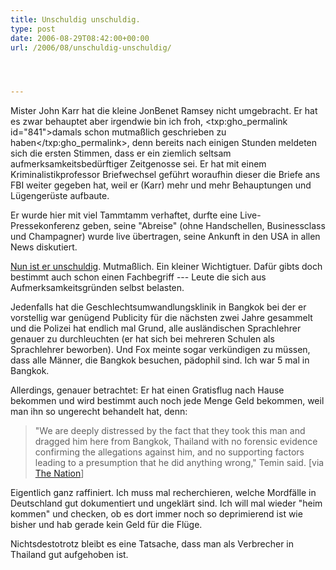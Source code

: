 ```yaml
---
title: Unschuldig unschuldig.
type: post
date: 2006-08-29T08:42:00+00:00
url: /2006/08/unschuldig-unschuldig/




---
```

Mister John Karr hat die kleine JonBenet Ramsey nicht umgebracht. Er hat es zwar behauptet aber irgendwie bin ich froh, <txp:gho_permalink id="841">damals schon mutmaßlich geschrieben zu haben</txp:gho_permalink>, denn bereits nach einigen Stunden meldeten sich die ersten Stimmen, dass er ein ziemlich seltsam aufmerksamkeitsbedürftiger Zeitgenosse sei. Er hat mit einem Kriminalistikprofessor Briefwechsel geführt woraufhin dieser die Briefe ans FBI weiter gegeben hat, weil er (Karr) mehr und mehr Behauptungen und Lügengerüste aufbaute.

Er wurde hier mit viel Tammtamm verhaftet, durfte eine Live-Pressekonferenz geben, seine "Abreise" (ohne Handschellen, Businessclass und Champagner) wurde live übertragen, seine Ankunft in den USA in allen News diskutiert.

[Nun ist er unschuldig][1]. Mutmaßlich. Ein kleiner Wichtigtuer. Dafür gibts doch bestimmt auch schon einen Fachbegriff --- Leute die sich aus Aufmerksamkeitsgründen selbst belasten.

Jedenfalls hat die Geschlechtsumwandlungsklinik in Bangkok bei der er vorstellig war genügend Publicity für die nächsten zwei Jahre gesammelt und die Polizei hat endlich mal Grund, alle ausländischen Sprachlehrer genauer zu durchleuchten (er hat sich bei mehreren Schulen als Sprachlehrer beworben). Und Fox meinte sogar verkündigen zu müssen, dass alle Männer, die Bangkok besuchen, pädophil sind. Ich war 5 mal in Bangkok.

Allerdings, genauer betrachtet: Er hat einen Gratisflug nach Hause bekommen und wird bestimmt auch noch jede Menge Geld bekommen, weil man ihn so ungerecht behandelt hat, denn:

> "We are deeply distressed by the fact that they took this man and dragged him here from Bangkok, Thailand with no forensic evidence confirming the allegations against him, and no supporting factors leading to a presumption that he did anything wrong," Temin said. [via [The Nation][1]]

Eigentlich ganz raffiniert. Ich muss mal recherchieren, welche Mordfälle in Deutschland gut dokumentiert und ungeklärt sind. Ich will mal wieder "heim kommen" und checken, ob es dort immer noch so deprimierend ist wie bisher und hab gerade kein Geld für die Flüge.

Nichtsdestotrotz bleibt es eine Tatsache, dass man als Verbrecher in Thailand gut aufgehoben ist.

 [1]: http://www.nationmultimedia.com/2006/08/29/headlines/headlines_30012254.php
